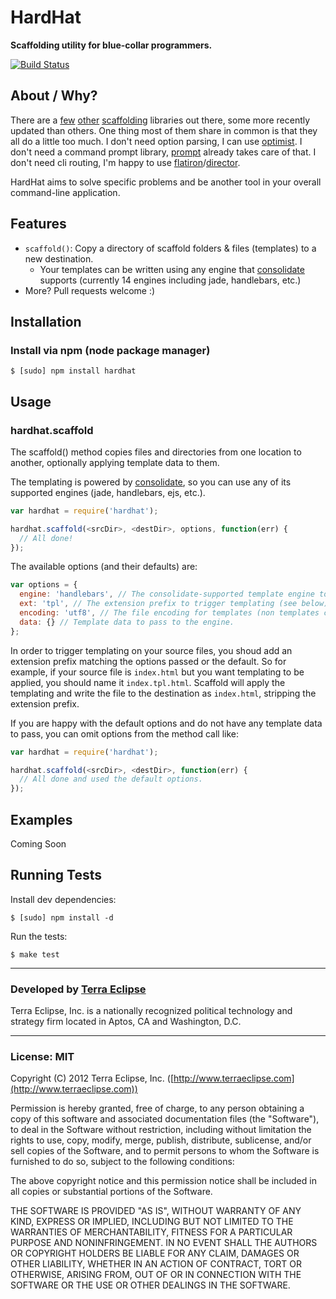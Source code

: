 HardHat
=======

**Scaffolding utility for blue-collar programmers.**

[![Build Status](https://secure.travis-ci.org/cantina/hardhat.png)](http://travis-ci.org/cantina/hardhat)

About / Why?
------------
There are a [few](http://search.npmjs.org/#/scaffold) [other](http://search.npmjs.org/#/scaffolder)
[scaffolding](http://search.npmjs.org/#/scaffoldit) libraries out there, some more recently
updated than others.  One thing most of them share in common is that they all do
a little too much. I don't need option parsing, I can use [optimist](https://github.com/substack/node-optimist).
I don't need a command prompt library, [prompt](https://github.com/flatiron/prompt)
already takes care of that. I don't need cli routing, I'm happy to use
[flatiron](https://github.com/flatiron/flatiron)/[director](https://github.com/flatiron/director).

HardHat aims to solve specific problems and be another tool in your overall
command-line application.


Features
--------

  * `scaffold()`: Copy a directory of scaffold folders & files (templates) to a
    new destination.
      * Your templates can be written using any engine that [consolidate](https://github.com/visionmedia/consolidate.js) supports
        (currently 14 engines including jade, handlebars, etc.)
  * More?  Pull requests welcome :)


Installation
------------
### Install via npm (node package manager) ###
```
$ [sudo] npm install hardhat
```

Usage
------

### hardhat.scaffold ###

The scaffold() method copies files and directories from one location to
another, optionally applying template data to them.

The templating is powered by [consolidate](https://github.com/visionmedia/consolidate.js), so
you can use any of its supported engines (jade, handlebars, ejs, etc.).

```js
var hardhat = require('hardhat');

hardhat.scaffold(<srcDir>, <destDir>, options, function(err) {
  // All done!
});
```

The available options (and their defaults) are:

```js
var options = {
  engine: 'handlebars', // The consolidate-supported template engine to use.
  ext: 'tpl', // The extension prefix to trigger templating (see below).
  encoding: 'utf8', // The file encoding for templates (non templates can be any encoding).
  data: {} // Template data to pass to the engine.
};
```

In order to trigger templating on your source files, you shoud add an extension
prefix matching the options passed or the default.  So for example, if your
source file is `index.html` but you want templating to be applied, you should
name it `index.tpl.html`.  Scaffold will apply the templating and write the
file to the destination as `index.html`, stripping the extension prefix.

If you are happy with the default options and do not have any template data to
pass, you can omit options from the method call like:

```js
var hardhat = require('hardhat');

hardhat.scaffold(<srcDir>, <destDir>, function(err) {
  // All done and used the default options.
});
```

Examples
---------
Coming Soon


Running Tests
-------------
Install dev dependencies:
```
$ [sudo] npm install -d
```

Run the tests:
```
$ make test
```


- - -

### Developed by [Terra Eclipse](http://www.terraeclipse.com)
Terra Eclipse, Inc. is a nationally recognized political technology and
strategy firm located in Aptos, CA and Washington, D.C.

- - -

### License: MIT
Copyright (C) 2012 Terra Eclipse, Inc. ([http://www.terraeclipse.com](http://www.terraeclipse.com))

Permission is hereby granted, free of charge, to any person obtaining a copy
of this software and associated documentation files (the "Software"), to deal
in the Software without restriction, including without limitation the rights
to use, copy, modify, merge, publish, distribute, sublicense, and/or sell
copies of the Software, and to permit persons to whom the Software is furnished
to do so, subject to the following conditions:

The above copyright notice and this permission notice shall be included in
all copies or substantial portions of the Software.

THE SOFTWARE IS PROVIDED "AS IS", WITHOUT WARRANTY OF ANY KIND, EXPRESS OR
IMPLIED, INCLUDING BUT NOT LIMITED TO THE WARRANTIES OF MERCHANTABILITY,
FITNESS FOR A PARTICULAR PURPOSE AND NONINFRINGEMENT. IN NO EVENT SHALL THE
AUTHORS OR COPYRIGHT HOLDERS BE LIABLE FOR ANY CLAIM, DAMAGES OR OTHER
LIABILITY, WHETHER IN AN ACTION OF CONTRACT, TORT OR OTHERWISE, ARISING FROM,
OUT OF OR IN CONNECTION WITH THE SOFTWARE OR THE USE OR OTHER DEALINGS IN THE
SOFTWARE.


